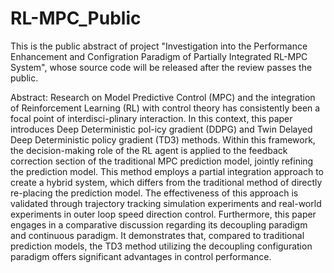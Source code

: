 # RL-MPC_Public
This is the public abstract of project "Investigation into the Performance Enhancement and Configration Paradigm of Partially Integrated RL-MPC System", whose source code will be released after the review passes the public. 

Abstract:
Research on Model Predictive Control (MPC) and the integration of Reinforcement Learning (RL) with control theory has consistently been a focal point of interdisci-plinary interaction. In this context, this paper introduces Deep Deterministic pol-icy gradient (DDPG) and Twin Delayed Deep Deterministic policy gradient (TD3) methods. Within this framework, the decision-making role of the RL agent is applied to the feedback correction section of the traditional MPC prediction model, jointly refining the prediction model. This method employs a partial integration approach to create a hybrid system, which differs from the traditional method of directly re-placing the prediction model. The effectiveness of this approach is validated through trajectory tracking simulation experiments and real-world experiments in outer loop speed direction control. Furthermore, this paper engages in a comparative discussion regarding its decoupling paradigm and continuous paradigm. It demonstrates that, compared to traditional prediction models, the TD3 method utilizing the decoupling configuration paradigm offers significant advantages in control performance.

